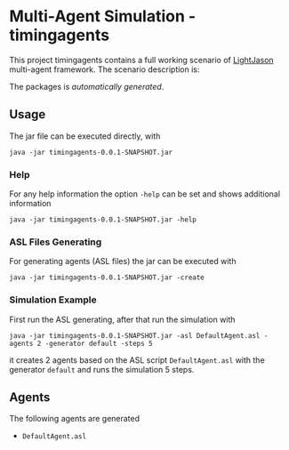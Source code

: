# Multi-Agent Simulation - timingagents

This project timingagents contains a full working scenario of [LightJason](http://lightjason.org) multi-agent framework. The scenario description is:


The packages is _automatically generated_.

## Usage

The jar file can be executed directly, with

```
java -jar timingagents-0.0.1-SNAPSHOT.jar
```

### Help

For any help information the option ```-help``` can be set and shows additional information

```
java -jar timingagents-0.0.1-SNAPSHOT.jar -help
```

### ASL Files Generating

For generating agents (ASL files) the jar can be executed with

```
java -jar timingagents-0.0.1-SNAPSHOT.jar -create
```

### Simulation Example

First run the ASL generating, after that run the simulation with 

```
java -jar timingagents-0.0.1-SNAPSHOT.jar -asl DefaultAgent.asl -agents 2 -generator default -steps 5
```

it creates 2 agents based on the ASL script ```DefaultAgent.asl``` with the generator ```default``` and runs the simulation 5 steps.

## Agents

The following agents are generated 

 * ```DefaultAgent.asl``` 
